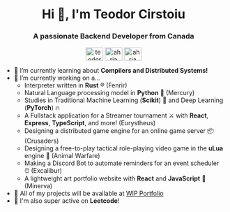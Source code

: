 <h1 align="center">Hi 🦆, I'm Teodor Cirstoiu</h1>
<h3 align="center">A passionate Backend Developer from Canada</h3>

<p align="center">
  <a href="https://linkedin.com/in/teodor-cirstoiu" target="blank"><img align="center" src="https://raw.githubusercontent.com/rahuldkjain/github-profile-readme-generator/master/src/images/icons/Social/linked-in-alt.svg" alt="teodor-cirstoiu" height="30" width="40" /></a>
  <a href="https://www.leetcode.com/ahria" target="blank"><img align="center" src="https://raw.githubusercontent.com/rahuldkjain/github-profile-readme-generator/master/src/images/icons/Social/leet-code.svg" alt="ahria" height="30" width="40" /></a>
  <a href="https://stackoverflow.com/users/28913972/ahria" target="blank"><img align="center" src="https://raw.githubusercontent.com/rahuldkjain/github-profile-readme-generator/master/src/images/icons/Social/stack-overflow.svg" alt="ahria" height="30" width="40" /></a>
</p>

- 🌱 I’m currently learning about **Compilers and Distributed Systems!**
- 🔭 I’m currently working on a...
  - Interpreter written in **Rust** ®️ (Fenrir)
  - Natural Language processing model in **Python** 🐍 (Mercury)
  - Studies in Traditional Machine Learning (**Scikit**) 🤖 and Deep Learning (**PyTorch**) 🔥
  - A Fullstack application for a Streamer tournament ⚔️ with **React**, **Express**, **TypeScript**, and more! (Eurystheus)
  - Designing a distributed game engine for an online game server 📦 (Crusaders)
  - Designing a free-to-play tactical role-playing video game in the **uLua** engine 🫎 (Animal Warfare)
  - Making a Discord Bot to automate reminders for an event scheduler ⏰ (Excalibur)
  - A lightweight art portfolio website with **React** and **JavaScript** 🎨 (Minerva)
- 🎉 All of my projects will be available at [WIP Portfolio](https://github.com/C-Teo)
- 💛 I'm also super active on **Leetcode**!
